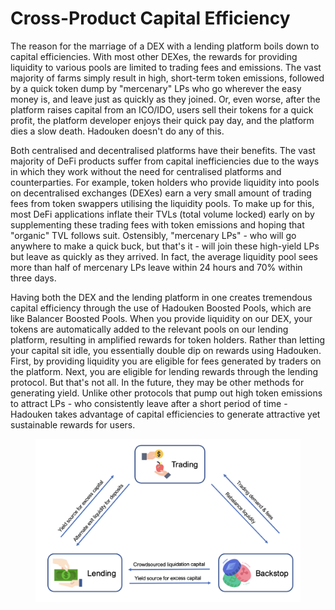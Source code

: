 # Cross-Product Capital Efficiency

The reason for the marriage of a DEX with a lending platform boils down to capital efficiencies. With most other DEXes, the rewards for providing liquidity to various pools are limited to trading fees and emissions. The vast majority of farms simply result in high, short-term token emissions, followed by a quick token dump by "mercenary" LPs who go wherever the easy money is, and leave just as quickly as they joined. Or, even worse, after the platform raises capital from an ICO/IDO, users sell their tokens for a quick profit, the platform developer enjoys their quick pay day, and the platform dies a slow death. Hadouken doesn't do any of this.

Both centralised and decentralised platforms have their benefits. The vast majority of DeFi products suffer from capital inefficiencies due to the ways in which they work without the need for centralised platforms and counterparties. For example, token holders who provide liquidity into pools on decentralised exchanges (DEXes) earn a very small amount of trading fees from token swappers utilising the liquidity pools. To make up for this, most DeFi applications inflate their TVLs (total volume locked) early on by supplementing these trading fees with token emissions and hoping that "organic" TVL follows suit. Ostensibly, "mercenary LPs" - who will go anywhere to make a quick buck, but that's it - will join these high-yield LPs but leave as quickly as they arrived. In fact, the average liquidity pool sees more than half of mercenary LPs leave within 24 hours and 70% within three days.

Having both the DEX and the lending platform in one creates tremendous capital efficiency through the use of Hadouken Boosted Pools, which are like Balancer Boosted Pools. When you provide liquidity on our DEX, your tokens are automatically added to the relevant pools on our lending platform, resulting in amplified rewards for token holders. Rather than letting your capital sit idle, you essentially double dip on rewards using Hadouken. First, by providing liquidity you are eligible for fees generated by traders on the platform. Next, you are eligible for lending rewards through the lending protocol. But that's not all. In the future, they may be other methods for generating yield. Unlike other protocols that pump out high token emissions to attract LPs - who consistently leave after a short period of time - Hadouken takes advantage of capital efficiencies to generate attractive yet sustainable rewards for users.

<figure><img src=".gitbook/assets/image.png" alt=""><figcaption></figcaption></figure>
